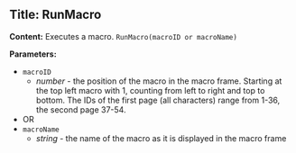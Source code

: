 ## Title: RunMacro

**Content:**
Executes a macro.
`RunMacro(macroID or macroName)`

**Parameters:**
- `macroID`
  - *number* - the position of the macro in the macro frame. Starting at the top left macro with 1, counting from left to right and top to bottom. The IDs of the first page (all characters) range from 1-36, the second page 37-54.
- OR
- `macroName`
  - *string* - the name of the macro as it is displayed in the macro frame